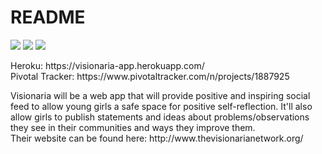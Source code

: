 <h1>README</h1>

<p><a href="https://codeclimate.com/github/joannangx/visionaria_app"><img src="https://codeclimate.com/github/joannangx/visionaria_app/badges/gpa.svg" /></a>
<a href="https://travis-ci.org/joannangx/visionaria_app"><img src="https://travis-ci.org/joannangx/visionaria_app.svg?branch=master"/></a>
<a href="https://codeclimate.com/github/joannangx/visionaria_app/coverage"><img src="https://codeclimate.com/github/joannangx/visionaria_app/badges/coverage.svg" /></a></p>

<p>Heroku: https://visionaria-app.herokuapp.com/ <br>
Pivotal Tracker: https://www.pivotaltracker.com/n/projects/1887925</p>

<p>Visionaria will be a web app that will provide positive and inspiring social feed to allow young girls a safe space 
for positive self-reflection. It'll also allow girls to publish statements and ideas about problems/observations 
they see in their communities and ways they improve them. <br>
Their website can be found here: http://www.thevisionarianetwork.org/</p>